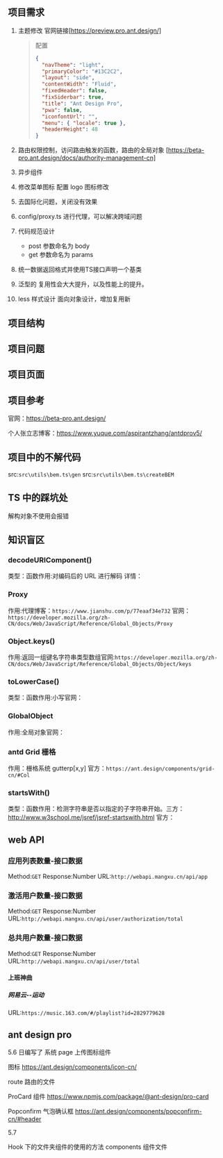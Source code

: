 ## 项目需求

1. 主题修改 官网链接[https://preview.pro.ant.design/]

   > 配置
   >
   > ```json
   > {
   >   "navTheme": "light",
   >   "primaryColor": "#13C2C2",
   >   "layout": "side",
   >   "contentWidth": "Fluid",
   >   "fixedHeader": false,
   >   "fixSiderbar": true,
   >   "title": "Ant Design Pro",
   >   "pwa": false,
   >   "iconfontUrl": "",
   >   "menu": { "locale": true },
   >   "headerHeight": 48
   > }
   > ```

2. 路由权限控制，访问路由触发的函数，路由的全局对象 [https://beta-pro.ant.design/docs/authority-management-cn]

3. 异步组件

4. 修改菜单图标 配置 logo 图标修改

5. 去国际化问题，关闭没有效果

6. config/proxy.ts 进行代理，可以解决跨域问题

7. 代码规范设计 

   - post 参数命名为 body
   - get  参数命名为  params

8. 统一数据返回格式并使用TS接口声明一个基类

9. 泛型的 复用性会大大提升，以及性能上的提升。

10. less 样式设计 面向对象设计，增加复用新

## 项目结构

## 项目问题

## 项目页面

## 项目参考

官网：https://beta-pro.ant.design/

个人张立志博客：https://www.yuque.com/aspirantzhang/antdprov5/

## 项目中的不解代码

src:`src\utils\bem.ts\gen` src:`src\utils\bem.ts\createBEM`

## TS 中的踩坑处

解构对象不使用会报错

## 知识盲区

### decodeURIComponent()

类型：函数作用:对编码后的 URL 进行解码 详情：

### Proxy

作用:代理博客：`https://www.jianshu.com/p/77eaaf34e732` 官网：`https://developer.mozilla.org/zh-CN/docs/Web/JavaScript/Reference/Global_Objects/Proxy`

### Object.keys()

作用:返回一组键名字符串类型数组官网:`https://developer.mozilla.org/zh-CN/docs/Web/JavaScript/Reference/Global_Objects/Object/keys`

### toLowerCase()

类型：函数作用:小写官网：

### GlobalObject

作用:全局对象官网：

### antd Grid 栅格

作用：栅格系统 gutterp[x,y] 官方：`https://ant.design/components/grid-cn/#Col`

### startsWith()

类型：函数作用：检测字符串是否以指定的子字符串开始。三方：http://www.w3school.me/jsref/jsref-startswith.html 官方：

## web API

### 应用列表数量-接口数据

Method:`GET` Response:Number URL:`http://webapi.mangxu.cn/api/app`

### 激活用户数量-接口数据

Method:`GET` Response:Number URL:`http://webapi.mangxu.cn/api/user/authorization/total`

### 总共用户数量-接口数据

Method:`GET` Response:Number URL:`http://webapi.mangxu.cn/api/user/total`

#### 上班神曲

##### 网易云--运动

URL:`https://music.163.com/#/playlist?id=2829779628`

## ant design pro

5.6 日编写了 系统 page 上传图标组件

图标 https://ant.design/components/icon-cn/

route 路由的文件

ProCard 组件 https://www.npmjs.com/package/@ant-design/pro-card

Popconfirm 气泡确认框 https://ant.design/components/popconfirm-cn/#header

5.7

Hook 下的文件夹组件的使用的方法 components 组件文件
